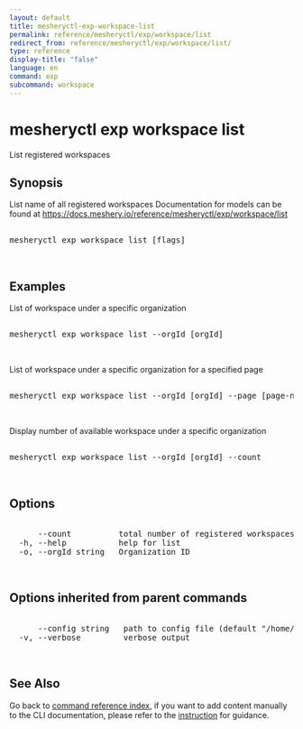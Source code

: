 ```yaml
---
layout: default
title: mesheryctl-exp-workspace-list
permalink: reference/mesheryctl/exp/workspace/list
redirect_from: reference/mesheryctl/exp/workspace/list/
type: reference
display-title: "false"
language: en
command: exp
subcommand: workspace
---
```


# mesheryctl exp workspace list

List registered workspaces

## Synopsis

List name of all registered workspaces
Documentation for models can be found at https://docs.meshery.io/reference/mesheryctl/exp/workspace/list
<pre class='codeblock-pre'>
<div class='codeblock'>
mesheryctl exp workspace list [flags]

</div>
</pre> 

## Examples

List of workspace under a specific organization
<pre class='codeblock-pre'>
<div class='codeblock'>
mesheryctl exp workspace list --orgId [orgId]

</div>
</pre> 

List of workspace under a specific organization for a specified page
<pre class='codeblock-pre'>
<div class='codeblock'>
mesheryctl exp workspace list --orgId [orgId] --page [page-number]

</div>
</pre> 

Display number of available  workspace under a specific organization
<pre class='codeblock-pre'>
<div class='codeblock'>
mesheryctl exp workspace list --orgId [orgId] --count

</div>
</pre> 

## Options

<pre class='codeblock-pre'>
<div class='codeblock'>
      --count          total number of registered workspaces
  -h, --help           help for list
  -o, --orgId string   Organization ID

</div>
</pre>

## Options inherited from parent commands

<pre class='codeblock-pre'>
<div class='codeblock'>
      --config string   path to config file (default "/home/runner/.meshery/config.yaml")
  -v, --verbose         verbose output

</div>
</pre>

## See Also

Go back to [command reference index](/reference/mesheryctl/), if you want to add content manually to the CLI documentation, please refer to the [instruction](/project/contributing/contributing-cli#preserving-manually-added-documentation) for guidance.
